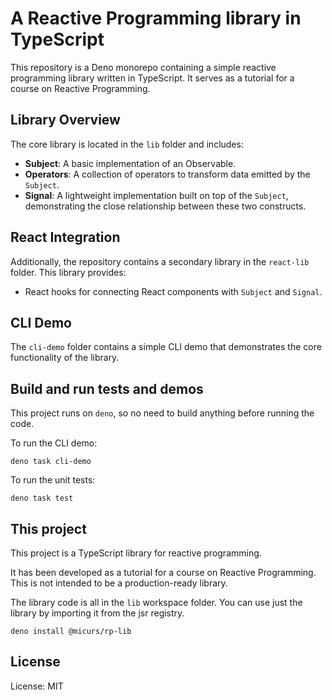 # A Reactive Programming library in TypeScript

This repository is a Deno monorepo containing a simple reactive programming library written in TypeScript. It serves as a tutorial for a course on Reactive Programming.

## Library Overview

The core library is located in the `lib` folder and includes:

- **Subject**: A basic implementation of an Observable.
- **Operators**: A collection of operators to transform data emitted by the `Subject`.
- **Signal**: A lightweight implementation built on top of the `Subject`, demonstrating the close relationship between these two constructs.

## React Integration

Additionally, the repository contains a secondary library in the `react-lib` folder. This library provides:

- React hooks for connecting React components with `Subject` and `Signal`.

## CLI Demo

The `cli-demo` folder contains a simple CLI demo that demonstrates the core functionality of the library.

## Build and run tests and demos

This project runs on `deno`, so no need to build anything before running the code.

To run the CLI demo:

```
deno task cli-demo
```

To run the unit tests:

```
deno task test
```

## This project

This project is a TypeScript library for reactive programming.

It has been developed as a tutorial for a course on Reactive Programming.
This is not intended to be a production-ready library.

The library code is all in the `lib` workspace folder. You can use just the
library by importing it from the jsr registry.

```
deno install @micurs/rp-lib
```

## License

License: MIT
